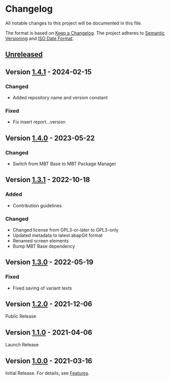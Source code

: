 # Changelog

All notable changes to this project will be documented in this file.

The format is based on [Keep a Changelog](https://keepachangelog.com/en/1.0.0/).
The project adheres to [Semantic Versioning](https://semver.org/spec/v2.0.0.html)
and [ISO Date Format](https://www.iso.org/iso-8601-date-and-time-format.html).

## [Unreleased]

## Version [1.4.1] - 2024-02-15

### Changed

- Added repository name and version constant

### Fixed

- Fix insert report...version

## Version [1.4.0] - 2023-05-22

### Changed

- Switch from MBT Base to MBT Package Manager

## Version [1.3.1] - 2022-10-18

### Added

- Contribution guidelines

### Changed

- Changed license from GPL3-or-later to GPL3-only
- Updated metadata to latest abapGit format
- Renamed screen elements
- Bump MBT Base dependency

## Version [1.3.0] - 2022-05-19

### Fixed

- Fixed saving of variant texts

## Version [1.2.0] - 2021-12-06

Public Release

## Version [1.1.0] - 2021-04-06

Launch Release

## Version [1.0.0] - 2021-03-16

Initial Release. For details, see [Features](https://marcbernardtools.com/docs/mbt-listcube/features).


[Unreleased]: https://github.com/Marc-Bernard-Tools/MBT-Listcube/compare/1.4.1...main
[1.4.1]: https://github.com/Marc-Bernard-Tools/MBT-Listcube/compare/1.4.0...1.4.1
[1.4.0]: https://github.com/Marc-Bernard-Tools/MBT-Listcube/compare/1.3.1...1.4.0
[1.3.1]: https://github.com/Marc-Bernard-Tools/MBT-Listcube/compare/1.3.0...1.3.1
[1.3.0]: https://github.com/Marc-Bernard-Tools/MBT-Listcube/compare/1.2.0...1.3.0
[1.2.0]: https://github.com/Marc-Bernard-Tools/MBT-Listcube/compare/1.1.0...1.2.0
[1.1.0]: https://github.com/Marc-Bernard-Tools/MBT-Listcube/compare/1.0.0...1.1.0
[1.0.0]: https://github.com/Marc-Bernard-Tools/MBT-Listcube/releases/tag/1.0.0
